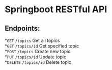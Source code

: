 # Springboot RESTful API

## Endpoints:  
*`GET` `/topics` Get all topics  
*`GET` `/topics/id` Get specified topic  
*`POST` `/topics` Create new topic  
*`PUT` `/topics/id` Update topic  
*`DELETE` `/topics/id` Delete topic  
